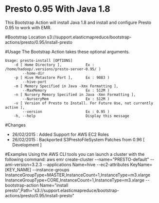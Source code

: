 Presto 0.95 With Java 1.8
==========================
This Bootstrap Action will install Java 1.8 and install and configure Presto 0.95 to work with EMR.

#Bootstrap Location
s3://support.elasticmapreduce/bootstrap-actions/presto/0.95/install-presto

#Usage
The Bootstrap Action takes these optional arguments. 
```
Usage: presto-install [OPTIONS]
    -d [ Home Directory ],           Ex : /home/hadoop/.versions/presto-server-0.95/ )
        --home-dir
    -p [ Hive Metastore Port ],      Ex : 9083 )
        --hive-port
    -m [ Memory Specified in Java -Xmx Formatting ],
        --MaxMemory                  Ex : 512M )
    -n [ Nursery Memory Specified in Java -Xmn Formatting ],
        --NurseryMem                 Ex : 512M )
    -v [ Version of Presto to Install. For Future Use, not currently active ],
        --version                    Ex : 0.95 )
    -h, --help                       Display this message 
```

#Changes
- 26/02/2015 : Added Support for AWS EC2 Roles 
- 26/02/2015 : Backported S3PrestoFileSystem Patches from 0.96 [ Development ]

#Examples
Using the AWS CLI tools you can launch a cluster with the following command: 
aws emr create-cluster --name="PRESTO-default" --ami-version=3.2.3 --applications Name=hive --ec2-attributes KeyName=[KEY_NAME] --instance-groups InstanceGroupType=MASTER,InstanceCount=1,InstanceType=m3.xlarge InstanceGroupType=CORE,InstanceCount=1,InstanceType=m3.xlarge --bootstrap-action Name="install presto",Path="s3://support.elasticmapreduce/bootstrap-actions/presto/0.95/install-presto"